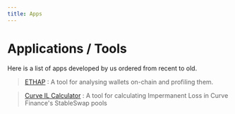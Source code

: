 ```yaml
---
title: Apps
---
```


# Applications / Tools

Here is a list of apps developed by us ordered from recent to old.

> [ETHAP](https://dives.fyi/apps/ethap) : A tool for analysing wallets on-chain
and profiling them.

> [Curve IL Calculator](https://dives.fyi/apps/calculator) : A tool for
calculating Impermanent Loss in Curve Finance's StableSwap pools

